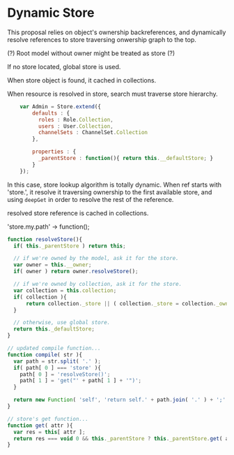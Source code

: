 # Dynamic Store

This proposal relies on object's ownership backreferences, and dynamically
resolve references to store traversing onwership graph to the top.

(?) Root model without owner might be treated as store (?)

If no store located, global store is used.

When store object is found, it cached in collections.

When resource is resolved in store, search must traverse store hierarchy.

```javascript
    var Admin = Store.extend({
        defaults : {
          roles : Role.Collection,
          users : User.Collection,
          channelSets : ChannelSet.Collection      
        },

        properties : {
          _parentStore : function(){ return this.__defaultStore; }
        }
    });
```

In this case, store lookup algorithm is totally dynamic.
When ref starts with 'store.', it resolve it traversing ownership to the first
available store, and using `deepGet` in order to resolve the rest of the reference.

resolved store reference is cached in collections.

'store.my.path' -> function();
```javascript
function resolveStore(){
  if( this._parentStore ) return this;

  // if we're owned by the model, ask it for the store.
  var owner = this.__owner;
  if( owner ) return owner.resolveStore();

  // if we're owned by collection, ask it for the store.
  var collection = this.collection;
  if( collection ){
      return collection._store || ( collection._store = collection._owner ? collection._owner.resolveStore() : this._defaultStore );
  }

  // otherwise, use global store.
  return this._defaultStore;
}

// updated compile function...
function compile( str ){
  var path = str.split( '.' );
  if( path[ 0 ] === 'store' ){
    path[ 0 ] = 'resolveStore()';
    path[ 1 ] = 'get("' + path[ 1 ] + '")';
  }

  return new Function( 'self', 'return self.' + path.join( '.' ) + ';' );
}

// store's get function...
function get( attr ){
  var res = this[ attr ];
  return res === void 0 && this._parentStore ? this._parentStore.get( attr ) : res;
}
```
